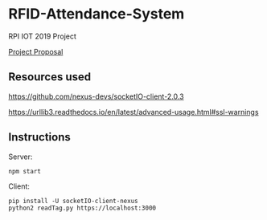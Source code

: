 # RFID-Attendance-System
RPI IOT 2019 Project

[Project Proposal](https://docs.google.com/document/d/1QlV8jkIaQD0IFdyguDEGK3X-7NJBnk0Imp9yfcRr-jM)

## Resources used

https://github.com/nexus-devs/socketIO-client-2.0.3

https://urllib3.readthedocs.io/en/latest/advanced-usage.html#ssl-warnings

## Instructions

Server:

```sudo apt install npm -y
npm start
```

Client: 

```sudo apt install python2 python2-pip -y
pip install -U socketIO-client-nexus
python2 readTag.py https://localhost:3000
```
